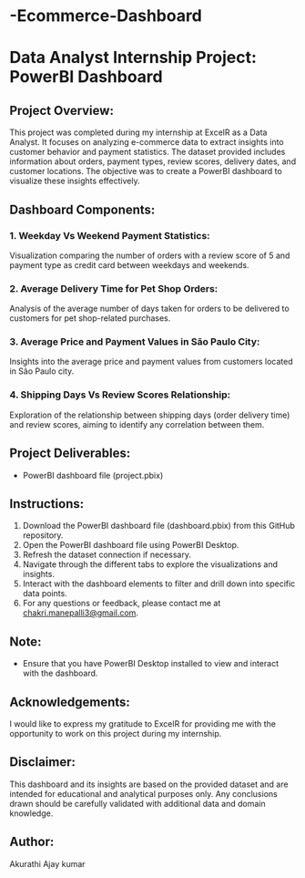 # -Ecommerce-Dashboard
# Data Analyst Internship Project: PowerBI Dashboard

## Project Overview:
This project was completed during my internship at ExcelR as a Data Analyst. It focuses on analyzing e-commerce data to extract insights into customer behavior and payment statistics. The dataset provided includes information about orders, payment types, review scores, delivery dates, and customer locations. The objective was to create a PowerBI dashboard to visualize these insights effectively.

## Dashboard Components:
### 1. Weekday Vs Weekend Payment Statistics:
Visualization comparing the number of orders with a review score of 5 and payment type as credit card between weekdays and weekends.

### 2. Average Delivery Time for Pet Shop Orders:
Analysis of the average number of days taken for orders to be delivered to customers for pet shop-related purchases.

### 3. Average Price and Payment Values in São Paulo City:
Insights into the average price and payment values from customers located in São Paulo city.

### 4. Shipping Days Vs Review Scores Relationship:
Exploration of the relationship between shipping days (order delivery time) and review scores, aiming to identify any correlation between them.

## Project Deliverables:
- PowerBI dashboard file (project.pbix)

## Instructions:
1. Download the PowerBI dashboard file (dashboard.pbix) from this GitHub repository.
2. Open the PowerBI dashboard file using PowerBI Desktop.
3. Refresh the dataset connection if necessary.
4. Navigate through the different tabs to explore the visualizations and insights.
5. Interact with the dashboard elements to filter and drill down into specific data points.
6. For any questions or feedback, please contact me at chakri.manepalli3@gmail.com.

## Note:
- Ensure that you have PowerBI Desktop installed to view and interact with the dashboard.

## Acknowledgements:
I would like to express my gratitude to ExcelR for providing me with the opportunity to work on this project during my internship.

## Disclaimer:
This dashboard and its insights are based on the provided dataset and are intended for educational and analytical purposes only. Any conclusions drawn should be carefully validated with additional data and domain knowledge.

## Author:
Akurathi Ajay kumar
